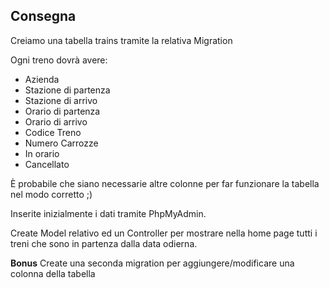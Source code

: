 ## Consegna

Creiamo una tabella trains tramite la relativa Migration

Ogni treno dovrà avere:

-   Azienda
-   Stazione di partenza
-   Stazione di arrivo
-   Orario di partenza
-   Orario di arrivo
-   Codice Treno
-   Numero Carrozze
-   In orario
-   Cancellato

È probabile che siano necessarie altre colonne per far funzionare la tabella nel modo corretto ;)

Inserite inizialmente i dati tramite PhpMyAdmin.

Create Model relativo ed un Controller per mostrare nella home page tutti i treni che sono in partenza dalla data odierna.

**Bonus**
Create una seconda migration per aggiungere/modificare una colonna della tabella
